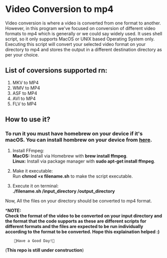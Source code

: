 # Video Conversion to mp4
Video conversion is where a video is converted from one format to another. However, in this program we've focused on conversion of different video formats to mp4 which is generally or we could say widely used. It uses shell script, so it only supports MacOS or UNIX based Operating System only. Executing this script will convert your selected video format on your directory to mp4 and stores the output in a different destination directory as per your choice.

## List of coversions supported rn:
1. MKV to MP4
2. WMV to MP4
3. ASF to MP4
4. AVI to MP4
5. FLV to MP4

## How to use it?
### To run it you must have homebrew on your device if it's macOS. You can install hombrew on your device from [here](https://brew.sh/).

1. Install FFmpeg:\
   **MacOS:** Install via Homebrew with **brew install ffmpeg**.\
   **Linux:** Install via package manager with **sudo apt-get install ffmpeg**.

2. Make it executable:\
   Run **chmod +x filename.sh** to make the script executable.

3. Execute it on terminal:\
   **./filename.sh /input_directory /output_directory**

Now, All the files on your directory should be converted to mp4 format.

***NOTE:**<br/>
**Check the format of the video to be converted on your input directory and the format that the code supports as these are different scripts for different formats and the files
are expected to be run individually according to the format to be converted. Hope this explaination helped :)**

        🌸Have a Good Day!🌸

(**This repo is still under construction**)
